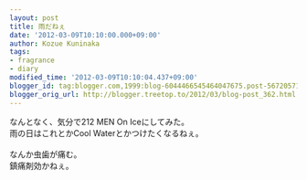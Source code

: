 ```yaml
---
layout: post
title: 雨だねぇ
date: '2012-03-09T10:10:00.000+09:00'
author: Kozue Kuninaka
tags:
- fragrance
- diary
modified_time: '2012-03-09T10:10:04.437+09:00'
blogger_id: tag:blogger.com,1999:blog-6044466545464047675.post-5672057158593870196
blogger_orig_url: http://blogger.treetop.to/2012/03/blog-post_362.html
---
```


なんとなく、気分で212 MEN On Iceにしてみた。<br />雨の日はこれとかCool Waterとかつけたくなるねぇ。<br /><br />なんか虫歯が痛む。<br />鎮痛剤効かねぇ。